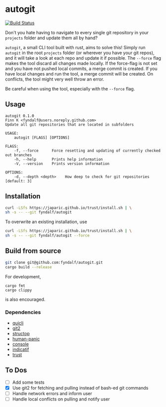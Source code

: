 # autogit

[![Build Status](https://travis-ci.com/fyndalf/autogit.svg?token=pzxEnLQoVdYwoArquwFZ&branch=master)](https://travis-ci.com/fyndalf/autogit)

Don't you hate having to navigate to every single git repository in your `projects` folder and update them all by hand?

`autogit`, a small CLI tool built with rust, aims to solve this!
Simply run `autogit` in the root `projects` folder (or wherever you have your git repos), and it will take a look at each repo and update it if possible.
The `--force` flag makes the tool discard all changes made locally. If the force-flag is not set and you have not pushed local commits, a merge commit is created. If you have local changes and run the tool, a merge commit will be created. On conflicts, the tool might very well throw an error.

Be careful when using the tool, especially with the `--force` flag.

## Usage

```
autogit 0.1.0
Finn K <fyndalf@users.noreply.github.com>
Update all git repositories that are located in subfolders

USAGE:
    autogit [FLAGS] [OPTIONS]

FLAGS:
    -f, --force      Force resetting and updating of currently checked out branches
    -h, --help       Prints help information
    -V, --version    Prints version information

OPTIONS:
    -d, --depth <depth>    How deep to check for git repositories [default: 3]
```

## Installation

```bash
curl -LSfs https://japaric.github.io/trust/install.sh | \
sh -s -- --git fyndalf/autogit
```

To overwrite an existing installation, use
```bash
curl -LSfs https://japaric.github.io/trust/install.sh | \
sh -s -- --git fyndalf/autogit --force
```

## Build from source

```bash
git clone git@github.com:fyndalf/autogit.git
cargo build --release
```

For development,
```
cargo fmt
cargo clippy
```
is also encouraged.

### Dependencies
- [quicli](https://github.com/killercup/quicli)
- [git2](https://github.com/rust-lang/git2-rs)
- [structop](https://github.com/TeXitoi/structopt)
- [human-panic](https://github.com/rust-cli/human-panic)
- [console](https://github.com/mitsuhiko/console)
- [indicatif](https://github.com/mitsuhiko/indicatif)
- [trust](https://github.com/japaric/trust)

## To Dos
- [ ] Add some tests
- [x] Use git2 for fetching and pulling instead of bash-ed git commands
- [ ] Handle network errors and inform user
- [ ] Handle local conflicts on pulling and notify user